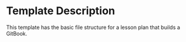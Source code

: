 # Template Description
This template has the basic file structure for a lesson plan that builds a GitBook.
